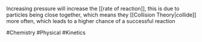 Increasing pressure will increase the [[rate of reaction]], this is due to particles being close together, which means they [[Collision Theory|collide]] more often, which leads to a higher chance of a successful reaction

#Chemistry #Physical #Kinetics